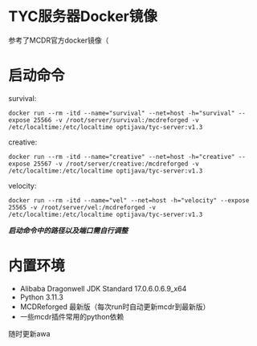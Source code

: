 # TYC服务器Docker镜像

参考了MCDR官方docker镜像（

# 启动命令

survival:

`docker run --rm -itd --name="survival" --net=host -h="survival" --expose 25566 -v /root/server/survival:/mcdreforged -v /etc/localtime:/etc/localtime optijava/tyc-server:v1.3`

creative:

`docker run --rm -itd --name="creative" --net=host -h="creative" --expose 25567 -v /root/server/creative:/mcdreforged -v /etc/localtime:/etc/localtime optijava/tyc-server:v1.3`

velocity:

`docker run --rm -itd --name="vel" --net=host -h="velocity" --expose 25565 -v /root/server/vel:/mcdreforged -v /etc/localtime:/etc/localtime optijava/tyc-server:v1.3`

**_启动命令中的路径以及端口需自行调整_**

# 内置环境

- Alibaba Dragonwell JDK Standard 17.0.6.0.6.9_x64
- Python 3.11.3
- MCDReforged 最新版（每次run时自动更新mcdr到最新版）
- 一些mcdr插件常用的python依赖

随时更新awa


